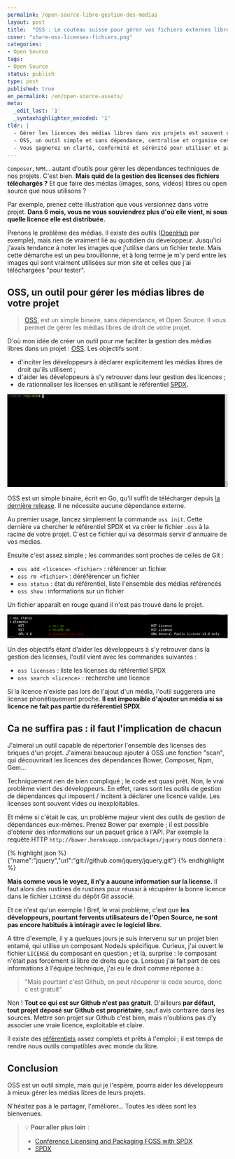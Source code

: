 ```yaml
---
permalink: /open-source-libre-gestion-des-medias
layout: post
title:  "OSS : Le couteau suisse pour gérer vos fichiers externes libres de droit."
cover: "share-oss-licenses-fichiers.png"
categories:
- Open Source
tags:
- Open Source
status: publish
type: post
published: true
en_permalink: /en/open-source-assets/
meta:
  _edit_last: '1'
  _syntaxhighlighter_encoded: '1'
tldr: |
  - Gérer les licences des médias libres dans vos projets est souvent chaotique et source d’oubli.
  - OSS, un outil simple et sans dépendance, centralise et organise ces fichiers avec le référentiel SPDX.
  - Vous gagnerez en clarté, conformité et sérénité pour utiliser et partager vos médias libres de droit.
---
```


`Composer`, `NPM`... autant d'outils pour gérer les dépendances techniques de nos projets. C'est bien. 
**Mais quid de la gestion des licenses des fichiers téléchargés ?** Et que 
faire des médias (images, sons, vidéos) libres ou open source que nous utilisons ?

Par exemple, prenez cette illustration que vous versionnez dans votre projet. **Dans 6 mois, vous ne vous souviendrez plus d'où elle vient, ni sous quelle licence elle est distribuée.**

Prenons le problème des médias. Il existe des outils ([OpenHub](https://www.openhub.net) par exemple), mais rien de vraiment lié au quotidien du développeur. Jusqu'ici j'avais tendance à noter les images que j'utilise dans un fichier texte. Mais cette 
démarche est un peu brouillonne, et à long terme je m'y perd entre les images qui sont vraiment utilisées sur mon site et celles que j'ai 
téléchargées "pour tester".

## OSS, un outil pour gérer les médias libres de votre projet

> [OSS](https://github.com/Halleck45/oss), est un simple binaire, sans dépendance, et Open Source. Il vous permet de gérer les médias libres de droit de votre projet.

D'où  mon idée de créer un outil pour me faciliter la gestion des médias libres dans un projet : [OSS](https://github.com/Halleck45/OSS). Les objectifs sont :

+ d'inciter les développeurs à déclarer explicitement les médias libres de droit qu'ils utilisent ;
+ d'aider les développeurs à s'y retrouver dans leur gestion des licences ;
+ de rationnaliser les licenses en utilisant le référentiel [SPDX](http://spdx.org/licenses/).

![OSS](https://raw.githubusercontent.com/Halleck45/oss/master/doc/overview.gif)

OSS est un simple binaire, écrit en Go, qu'il suffit de télécharger depuis [la dernière release](https://github.com/Halleck45/oss/releases/latest). Il ne nécessite aucune dépendance externe.

Au premier usage, lancez simplement la commande `oss init`. Cette dernière va chercher le référentiel SPDX et va créer le fichier `.oss` à la racine de votre projet. 
C'est ce fichier qui va désormais servir d'annuaire de vos médias.

Ensuite c'est assez simple ; les commandes sont proches de celles de Git :

+ `oss add <licence> <fichier>` : référencer un fichier
+ `oss rm <fichier>` : déréférencer un fichier
+ `oss status` : état du référentiel, liste l'ensemble des médias référencés
+ `oss show` <fichier> : informations sur un fichier

Un fichier apparaît en rouge quand il n'est pas trouvé dans le projet.

![Exemple de sortie de la commande oss status](/images/2015-02-oss.png)

Un des objectifs étant d'aider les développeurs à s'y retrouver dans la gestion des licenses, l'outil vient avec les commandes suivantes :

+ `oss licenses` : liste les licenses du référentiel SPDX
+ `oss search <licence>` : recherche une licence

Si la licence n'existe pas lors de l'ajout d'un média, l'outil suggerera une license phonétiquement proche. 
**Il est impossible d'ajouter un média si sa licence ne fait pas partie du référentiel SPDX**.
 
## Ca ne suffira pas : il faut l'implication de chacun

J'aimerai un outil capable de répertorier l'ensemble des licenses des briques d'un projet. J'aimerai beaucoup 
ajouter à OSS une fonction "scan", qui découvrirait les licences des dépendances Bower, Composer, Npm, Gem...

Techniquement rien de bien compliqué ; le code est quasi prêt. Non, le vrai problème vient des développeurs. En effet, 
rares sont les outils de gestion de dépendances qui imposent / incitent à déclarer une licence valide. Les licenses sont souvent vides ou inexploitables.

Et même si c'était le cas, un problème majeur vient des outils de gestion de dépendances eux-mêmes. Prenez Bower par exemple ; il est possible 
d'obtenir des informations sur un paquet grâce à l'API. Par exemple la requête HTTP `http://bower.herokuapp.com/packages/jquery` nous donnera : 

{% highlight json %}
{"name":"jquery","url":"git://github.com/jquery/jquery.git"}
{% endhighlight %}

**Mais comme vous le voyez, il n'y a aucune information sur la license.** Il faut alors des rustines de rustines pour réussir à récupérer la bonne licence dans le fichier `LICENSE` du dépôt Git associé.

Et ce n'est qu'un exemple ! Bref, le vrai problème, c'est que **les développeurs, pourtant fervents utilisateurs de l'Open Source, ne sont pas encore 
habitués à intéragir avec le logiciel libre**. 

A titre d'exemple, il y a quelques jours je suis intervenu sur un projet bien entamé, qui utilise un composant NodeJs spécifique. Curieux, j'ai ouvert 
le fichier `LICENSE` du composant en question ; et là, surprise : le composant n'était pas forcément si libre de droits que ça. Lorsque j'ai 
fait part de ces informations à l'équipe technique, j'ai eu le droit comme réponse à :

> "Mais pourtant c'est Github, on peut récupérer le code source, donc c'est gratuit"

Non ! **Tout ce qui est sur Github n'est pas gratuit**. D'ailleurs **par défaut, tout projet déposé sur Github est propriétaire**, sauf avis contraire dans les sources. 
Mettre son projet sur Github c'est bien, mais n'oublions pas d'y associer une vraie licence, exploitable et claire. 

Il existe des [référentiels](http://spdx.org/licenses/) assez complets et prêts à l'emploi ; il est temps de rendre nous outils compatibles avec monde du libre.

## Conclusion

OSS est un outil simple, mais qui je l'espère, pourra aider les développeurs à mieux gérer les médias libres de leurs projets.

N'hésitez pas à le partager, l'améliorer... Toutes les idées sont les bienvenues.


> 💡 **Pour aller plus loin** :
>
> - [Conférence Licensing and Packaging FOSS with SPDX](https://archive.fosdem.org/2014/schedule/event/spdx/)
> - [SPDX](http://spdx.org/licenses/)
